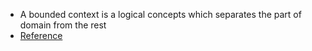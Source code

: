 - A bounded context is a logical concepts which separates the part of domain from the rest
- [Reference](https://www.linkedin.com/advice/0/how-do-you-balance-consistency-autonomy)